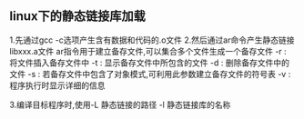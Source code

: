 ## linux下的静态链接库加载

1.先通过gcc -c选项产生含有数据和代码的.o文件
2.然后通过ar命令产生静态链接libxxx.a文件
    ar指令用于建立备存文件,可以集合多个文件生成一个备存文件
    -r : 将文件插入备存文件中
    -t : 显示备存文件中所包含的文件
    -d : 删除备存文件中的文件
    -s : 若备存文件中包含了对象模式,可利用此参数建立备存文件的符号表
    -v : 程序执行时显示详细的信息

3.编译目标程序时,使用-L 静态链接的路径 -l 静态链接库的名称
